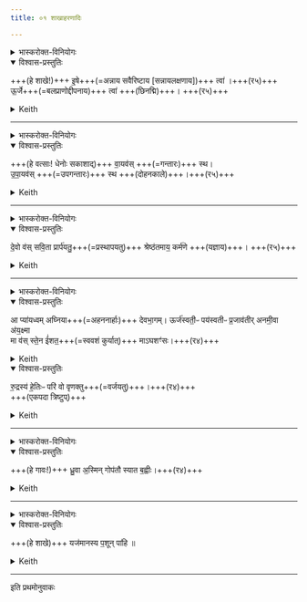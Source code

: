 ```yaml
---
title: ०१ शाखाहरणादिः

---
```



<details><summary>भास्करोक्त-विनियोगः</summary>

तत्रामावास्यायां सन्नयतश्शाखामाच्छिनत्यध्वर्युः - 
</details>

<details open><summary>विश्वास-प्रस्तुतिः</summary>

+++(हे शाखे!)+++ इ॒षे+++(=अन्नाय सवैरिष्टाय [सन्नायलक्षणाय])+++ त्वा॑  ।+++(र५)+++  
ऊ॒र्जे+++(=बलप्राणोद्दीपनाय)+++ त्वा॑  +++(छिनद्मि)+++। +++(र५)+++ 
</details>

<details><summary>Keith</summary>

For food thee, for strength thee!
</details>



____

<details><summary>भास्करोक्त-विनियोगः</summary>

वत्सानपाकरोति
</details>

<details open><summary>विश्वास-प्रस्तुतिः</summary>

+++(हे वत्साः! धेनोः सकाशाद्)+++ वा॒यव॑स् +++(=गन्तारः)+++ स्थ।  
उ॒पा॒यव॑स् +++(=उपगन्तारः)+++ स्थ +++(दोहनकाले)+++।+++(र५)+++
</details>

<details><summary>Keith</summary>

Ye are winds, ye are approachers.
</details>


____

<details><summary>भास्करोक्त-विनियोगः</summary>

गोचराय गाः प्रस्थापयति
</details>

<details open><summary>विश्वास-प्रस्तुतिः</summary>

दे॒वो व॑स् सवि॒ता प्रार्प॑यतु॒+++(=प्रस्थापयतु)+++ श्रेष्ठ॑तमाय॒ कर्म॑णे +++(यज्ञाय)+++। +++(र५)+++
</details>

<details><summary>Keith</summary>

Let the god Savitr impel you to the most excellent offering.

</details>


____

<details><summary>भास्करोक्त-विनियोगः</summary>

प्रस्थाप्यमाना गा एव प्रार्थयते
</details>

<details open><summary>विश्वास-प्रस्तुतिः</summary>

आ प्या॑यध्वम् अघ्निया+++(=अहननार्हाः)+++ देवभा॒गम्। 
ऊर्ज॑स्वती॒ᳶ पय॑स्वतीᳶ प्र॒जाव॑तीर् अनमी॒वा अ॑य॒क्ष्मा  
मा व॑स् स्ते॒न ई॑शत॒+++(=स्ववशं कुर्यात्)+++ माऽघशꣳ॑सः।+++(र४)+++  
</details>

<details><summary>Keith</summary>

O invincible ones, swell with the share for the gods,  
Full of strength, of milk, rich in offspring, free from sickness, from disease.

Let no thief, no evil worker, have control over you.
</details>

<details open><summary>विश्वास-प्रस्तुतिः</summary>


रु॒द्रस्य॑ हे॒तिःᳶ परि॑ वो वृणक्तु+++(=वर्जयतु)+++।+++(र४)+++  
+++(एकपदा त्रिष्टुप्)+++
</details>

<details><summary>Keith</summary>

Let Rudra's dart avoid you.

</details>

____

<details><summary>भास्करोक्त-विनियोगः</summary>

यजमानं ध्यायति ईक्षते वा
</details>

<details open><summary>विश्वास-प्रस्तुतिः</summary>

+++(हे गावः!)+++ ध्रु॒वा अ॒स्मिन् गोप॑तौ स्यात ब॒ह्वीः।+++(र४)+++ 
</details>

<details><summary>Keith</summary>

Abide ye, numerous, with this lord of cattle.

</details>


____

<details><summary>भास्करोक्त-विनियोगः</summary>

शाखामुपगूहति
</details>

<details open><summary>विश्वास-प्रस्तुतिः</summary>

+++(हे शाखे)+++ यज॑मानस्य प॒शून् पा॑हि ॥ 
</details>

<details><summary>Keith</summary>

Do thou protect the cattle of the sacrificer.

</details>


____

इति प्रथमोनुवाकः  
